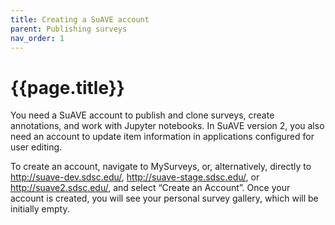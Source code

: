 ```yaml
---
title: Creating a SuAVE account
parent: Publishing surveys
nav_order: 1
---
```


# {{page.title}}

You need a SuAVE account to publish and clone surveys, create  annotations, and work with Jupyter notebooks. In SuAVE version 2, you  also need an account to update item information in applications  configured for user editing.

To create an account, navigate to MySurveys, or, alternatively, directly to http://suave-dev.sdsc.edu/, http://suave-stage.sdsc.edu/, or http://suave2.sdsc.edu/, and select “Create an Account”. Once your account is created, you will see your personal survey gallery, which will be initially empty.
